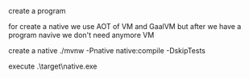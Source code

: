 create a program

for create a native we use AOT of VM and GaalVM
but after we have a program navive we don't need anymore VM


create a native 
./mvnw -Pnative native:compile -DskipTests     

execute
.\target\native.exe
